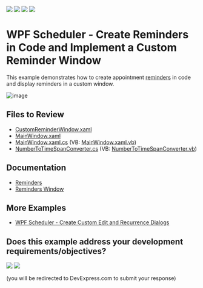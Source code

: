 <!-- default badges list -->
![](https://img.shields.io/endpoint?url=https://codecentral.devexpress.com/api/v1/VersionRange/128655841/24.2.1%2B)
[![](https://img.shields.io/badge/Open_in_DevExpress_Support_Center-FF7200?style=flat-square&logo=DevExpress&logoColor=white)](https://supportcenter.devexpress.com/ticket/details/T555815)
[![](https://img.shields.io/badge/📖_How_to_use_DevExpress_Examples-e9f6fc?style=flat-square)](https://docs.devexpress.com/GeneralInformation/403183)
[![](https://img.shields.io/badge/💬_Leave_Feedback-feecdd?style=flat-square)](#does-this-example-address-your-development-requirementsobjectives)
<!-- default badges end -->

# WPF Scheduler - Create Reminders in Code and Implement a Custom Reminder Window

This example demonstrates how to create appointment [reminders](https://docs.devexpress.com/WPF/119237/controls-and-libraries/scheduler/reminders) in code and display reminders in a custom window.

![image](https://github.com/DevExpress-Examples/how-to-create-reminders-in-code-and-use-a-custom-window-to-handle-alerts-t555815/assets/65009440/c12eebf9-7fd4-4e72-99d5-467b4a291088)

## Files to Review

* [CustomReminderWindow.xaml](./CS/CustomReminderExample/CustomReminderWindow.xaml)
* [MainWindow.xaml](./CS/CustomReminderExample/MainWindow.xaml)
* [MainWindow.xaml.cs](./CS/CustomReminderExample/MainWindow.xaml.cs) (VB: [MainWindow.xaml.vb](./VB/CustomReminderExample/MainWindow.xaml.vb))
* [NumberToTimeSpanConverter.cs](./CS/CustomReminderExample/NumberToTimeSpanConverter.cs) (VB: [NumberToTimeSpanConverter.vb](./VB/CustomReminderExample/NumberToTimeSpanConverter.vb))

## Documentation

* [Reminders](https://docs.devexpress.com/WPF/119237/controls-and-libraries/scheduler/reminders)
* [Reminders Window](https://docs.devexpress.com/WPF/119349/controls-and-libraries/scheduler/visual-elements/windows/reminders-window)

## More Examples

* [WPF Scheduler - Create Custom Edit and Recurrence Dialogs](https://github.com/DevExpress-Examples/how-to-create-a-scheduling-application-which-uses-custom-editing-and-recurrence-dialog-t545486)
<!-- feedback -->
## Does this example address your development requirements/objectives?

[<img src="https://www.devexpress.com/support/examples/i/yes-button.svg"/>](https://www.devexpress.com/support/examples/survey.xml?utm_source=github&utm_campaign=wpf-scheduler-create-reminders-in-code-and-implement-custom-reminder-window&~~~was_helpful=yes) [<img src="https://www.devexpress.com/support/examples/i/no-button.svg"/>](https://www.devexpress.com/support/examples/survey.xml?utm_source=github&utm_campaign=wpf-scheduler-create-reminders-in-code-and-implement-custom-reminder-window&~~~was_helpful=no)

(you will be redirected to DevExpress.com to submit your response)
<!-- feedback end -->
